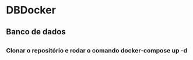 # DBDocker

<h2>Banco de dados<h2>

<h3> Clonar o repositório e rodar o comando docker-compose up -d <h3>
